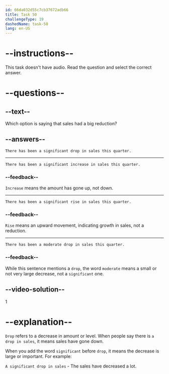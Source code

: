 ```yaml
---
id: 66da032d55c7cb37672adb66
title: Task 50
challengeType: 19
dashedName: task-50
lang: en-US
---
```


# --instructions--

This task doesn't have audio. Read the question and select the correct answer.

# --questions--

## --text--

Which option is saying that sales had a big reduction?

## --answers--

`There has been a significant drop in sales this quarter.`

---

`There has been a significant increase in sales this quarter.`

### --feedback--

`Increase` means the amount has gone up, not down.

---

`There has been a significant rise in sales this quarter.`

### --feedback--

`Rise` means an upward movement, indicating growth in sales, not a reduction.

---

`There has been a moderate drop in sales this quarter.`

### --feedback--

While this sentence mentions a `drop`, the word `moderate` means a small or not very large decrease, not a `significant` one.

## --video-solution--

1

# --explanation--

`Drop` refers to a decrease in amount or level. When people say there is `a drop in sales`, it means sales have gone down. 

When you add the word `significant` before `drop`, it means the decrease is large or important. For example:

`A significant drop in sales` - The sales have decreased a lot.
